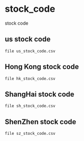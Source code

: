 # stock_code
stock code

## us stock code

```shell
file us_stock_code.csv
```

## Hong Kong stock code 

```shell
file hk_stock_code.csv
```

## ShangHai stock code

```shell
file sh_stock_code.csv
```

## ShenZhen stock code

```shell
file sz_stock_code.csv
```
